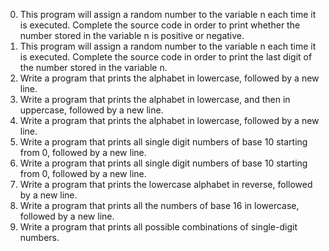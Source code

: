 0.	This program will assign a random number to the variable n each time it is executed. Complete the source code in order to print whether the number stored in the variable n is positive or negative.
1.	This program will assign a random number to the variable n each time it is executed. Complete the source code in order to print the last digit of the number stored in the variable n.
2.	Write a program that prints the alphabet in lowercase, followed by a new line.
3.	Write a program that prints the alphabet in lowercase, and then in uppercase, followed by a new line.
4.	Write a program that prints the alphabet in lowercase, followed by a new line.
5.	Write a program that prints all single digit numbers of base 10 starting from 0, followed by a new line.
6.	Write a program that prints all single digit numbers of base 10 starting from 0, followed by a new line.
7.	Write a program that prints the lowercase alphabet in reverse, followed by a new line.
8.	Write a program that prints all the numbers of base 16 in lowercase, followed by a new line.
9.	Write a program that prints all possible combinations of single-digit numbers.

